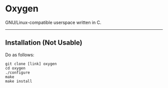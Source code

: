 # Oxygen
GNU/Linux-compatible userspace written in C.

---

## Installation (Not Usable)

Do as follows:
```
git clone [link] oxygen
cd oxygen
./configure
make
make install
```
